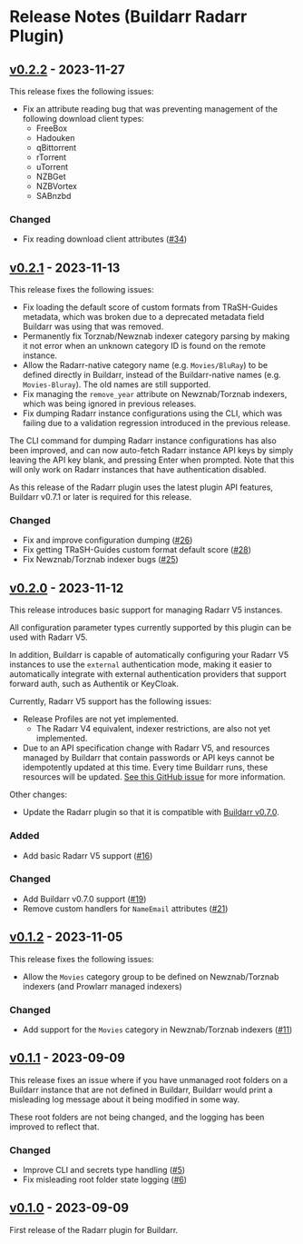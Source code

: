 # Release Notes (Buildarr Radarr Plugin)

## [v0.2.2](https://github.com/buildarr/buildarr-radarr/releases/tag/v0.2.2) - 2023-11-27

This release fixes the following issues:

* Fix an attribute reading bug that was preventing management of the following download client types:
    * FreeBox
    * Hadouken
    * qBittorrent
    * rTorrent
    * uTorrent
    * NZBGet
    * NZBVortex
    * SABnzbd

### Changed

* Fix reading download client attributes ([#34](https://github.com/buildarr/buildarr-radarr/pull/34))


## [v0.2.1](https://github.com/buildarr/buildarr-radarr/releases/tag/v0.2.1) - 2023-11-13

This release fixes the following issues:

* Fix loading the default score of custom formats from TRaSH-Guides metadata, which was broken due to a deprecated metadata field Buildarr was using that was removed.
* Permanently fix Torznab/Newznab indexer category parsing by making it not error when an unknown category ID is found on the remote instance.
* Allow the Radarr-native category name (e.g. `Movies/BluRay`) to be defined directly in Buildarr, instead of the Buildarr-native names (e.g. `Movies-Bluray`). The old names are still supported.
* Fix managing the `remove_year` attribute on Newznab/Torznab indexers, which was being ignored in previous releases.
* Fix dumping Radarr instance configurations using the CLI, which was failing due to a validation regression introduced in the previous release.

The CLI command for dumping Radarr instance configurations has also been improved, and can now auto-fetch Radarr instance API keys by simply leaving the API key blank, and pressing Enter when prompted. Note that this will only work on Radarr instances that have authentication disabled.

As this release of the Radarr plugin uses the latest plugin API features, Buildarr v0.7.1 or later is required for this release.

### Changed

* Fix and improve configuration dumping ([#26](https://github.com/buildarr/buildarr-radarr/pull/26))
* Fix getting TRaSH-Guides custom format default score ([#28](https://github.com/buildarr/buildarr-radarr/pull/28))
* Fix Newznab/Torznab indexer bugs ([#25](https://github.com/buildarr/buildarr-radarr/pull/25))


## [v0.2.0](https://github.com/buildarr/buildarr-radarr/releases/tag/v0.2.0) - 2023-11-12

This release introduces basic support for managing Radarr V5 instances.

All configuration parameter types currently supported by this plugin can be used with Radarr V5.

In addition, Buildarr is capable of automatically configuring your Radarr V5 instances to use the `external` authentication mode,
making it easier to automatically integrate with external authentication providers that support forward auth, such as Authentik or KeyCloak.

Currently, Radarr V5 support has the following issues:

* Release Profiles are not yet implemented.
    * The Radarr V4 equivalent, indexer restrictions, are also not yet implemented.
* Due to an API specification change with Radarr V5, and resources managed by Buildarr that contain passwords or API keys cannot be idempotently updated at this time. Every time Buildarr runs, these resources will be updated. [See this GitHub issue](https://github.com/buildarr/buildarr-radarr/issues/20) for more information.

Other changes:

* Update the Radarr plugin so that it is compatible with [Buildarr v0.7.0](https://buildarr.github.io/release-notes/#v070-2023-11-12).

### Added

* Add basic Radarr V5 support ([#16](https://github.com/buildarr/buildarr-radarr/pull/16))

### Changed

* Add Buildarr v0.7.0 support ([#19](https://github.com/buildarr/buildarr-radarr/pull/19))
* Remove custom handlers for `NameEmail` attributes ([#21](https://github.com/buildarr/buildarr-radarr/pull/21))


## [v0.1.2](https://github.com/buildarr/buildarr-radarr/releases/tag/v0.1.2) - 2023-11-05

This release fixes the following issues:

* Allow the `Movies` category group to be defined on Newznab/Torznab indexers (and Prowlarr managed indexers)

### Changed

* Add support for the `Movies` category in Newznab/Torznab indexers ([#11](https://github.com/buildarr/buildarr-radarr/pull/11))


## [v0.1.1](https://github.com/buildarr/buildarr-radarr/releases/tag/v0.1.1) - 2023-09-09

This release fixes an issue where if you have unmanaged root folders on a Buildarr instance that are not defined in Buildarr, Buildarr would print a misleading log message about it being modified in some way.

These root folders are not being changed, and the logging has been improved to reflect that.

### Changed

* Improve CLI and secrets type handling ([#5](https://github.com/buildarr/buildarr-radarr/pull/5))
* Fix misleading root folder state logging ([#6](https://github.com/buildarr/buildarr-radarr/pull/6))


## [v0.1.0](https://github.com/buildarr/buildarr-radarr/releases/tag/v0.1.0) - 2023-09-09

First release of the Radarr plugin for Buildarr.
